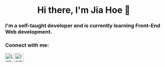 <h1 align="center"> Hi there, I'm Jia Hoe 👋


### I'm a self-taught developer and is currently learning Front-End Web development.

### Connect with me:

[<img align="left" alt="LinkedIn" width="28px" src="https://cdn.jsdelivr.net/npm/simple-icons@v3/icons/linkedin.svg" />][linkedin]
[<img align="left" alt="Instagram" width="28px" src="https://cdn.jsdelivr.net/npm/simple-icons@v3/icons/instagram.svg" />][instagram]





[instagram]: https://www.instagram.com/jiahoe/
[linkedin]: https://www.linkedin.com/in/jia-hoe-chong/
